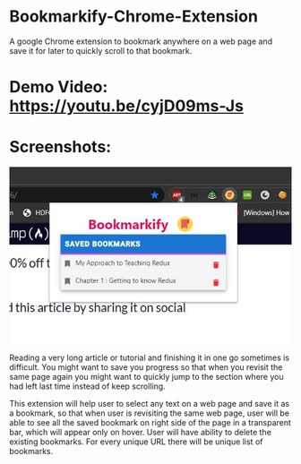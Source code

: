 # Bookmarkify-Chrome-Extension
A google Chrome extension to bookmark anywhere on a web page and save it for later to quickly scroll to that bookmark.

# Demo Video: https://youtu.be/cyjD09ms-Js

# Screenshots:

![extension screenshot](/screenshots/ext_shot.JPG)

Reading a very long article or tutorial and finishing it in one go sometimes is difficult. You might want to save you progress so that when you revisit the same page again you might want to quickly jump to the section where you had left 
last time instead of keep scrolling. 

This extension will help user to select any text on a web page and save it as a bookmark, so that when user is revisiting the same web page, user will be able to see all the saved bookmark on right side of the page in a transparent bar, which will appear only on hover. User will have ability to delete the existing bookmarks. For every unique URL there will be unique list of bookmarks.
